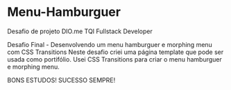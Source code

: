 # Menu-Hamburguer
Desafio de projeto DIO.me TQI Fullstack Developer

Desafio Final - Desenvolvendo um menu hamburguer e morphing menu com CSS Transitions
Neste desafio criei uma página template que pode ser usada como portifólio.
Usei CSS Transitions para criar o menu hamburguer e morphing menu.

BONS ESTUDOS!
SUCESSO SEMPRE!

